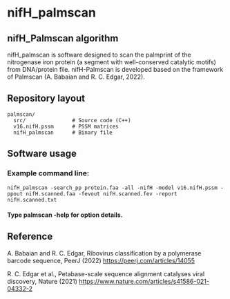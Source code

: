 # nifH_palmscan

## nifH_Palmscan algorithm
nifH_palmscan is software designed to scan the palmprint of the nitrogenase iron protein (a segment with well-conserved catalytic motifs) from DNA/protein file. 
nifH-Palmscan is developed based on the framework of Palmscan (A. Babaian and R. C. Edgar, 2022).

## Repository layout
```
palmscan/
  src/               # Source code (C++)
  v16.nifH.pssm      # PSSM matrices
  nifH_palmscan      # Binary file
```

## Software usage
### Example command line:
```nifH_palmscan -search_pp protein.faa -all -nifH -model v16.nifH.pssm -ppout nifH.scanned.faa -fevout nifH.scanned.fev -report nifH.scanned.txt```
#### Type palmscan -help for option details.

## Reference

A. Babaian and R. C. Edgar, Ribovirus classification by a polymerase barcode sequence, PeerJ (2022) https://peerj.com/articles/14055

R. C. Edgar et al., Petabase-scale sequence alignment catalyses viral discovery, Nature (2021) https://www.nature.com/articles/s41586-021-04332-2
